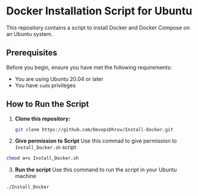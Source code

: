 # Docker Installation Script for Ubuntu

This repository contains a script to install Docker and Docker Compose on an Ubuntu system.

## Prerequisites

Before you begin, ensure you have met the following requirements:
- You are using Ubuntu 20.04 or later
- You have `sudo` privileges

## How to Run the Script

1. **Clone this repository:**

   ```bash
   git clone https://github.com/DevopsDhruv/Install-Docker.git
   ```
2. **Give permission to Script**
Use this commad to give permission to `Install_Docker.sh` script
```bash
chmod a+x Install_Docker.sh
```
3. **Run the script**
Use this command to run the script in your Ubuntu machine 
```bash
./Install_Docker
```
